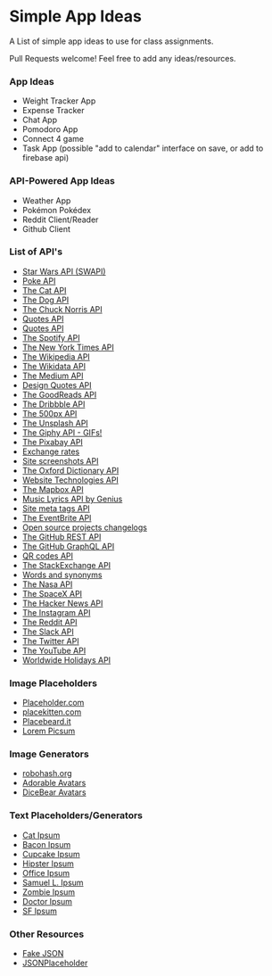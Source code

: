 # Simple App Ideas
A List of simple app ideas to use for class assignments.

Pull Requests welcome! Feel free to add any ideas/resources.

### App Ideas
- Weight Tracker App
- Expense Tracker
- Chat App
- Pomodoro App
- Connect 4 game
- Task App (possible "add to calendar" interface on save, or add to firebase api)

### API-Powered App Ideas
- Weather App
- Pokémon Pokédex
- Reddit Client/Reader
- Github Client

### List of API's
- [Star Wars API (SWAPI)](https://swapi.co/)
- [Poke API](https://pokeapi.co/)
- [The Cat API](https://thecatapi.com/docs.html)
- [The Dog API](https://dog.ceo/dog-api/)
- [The Chuck Norris API](https://api.chucknorris.io/)
- [Quotes API](https://favqs.com/api)
- [Quotes API](http://forismatic.com/en/api/)
- [The Spotify API](https://beta.developer.spotify.com/documentation/web-api/)
- [The New York Times API](https://developer.nytimes.com/)
- [The Wikipedia API](https://www.mediawiki.org/wiki/API:Main_page)
- [The Wikidata API](https://www.wikidata.org/w/api.php?action=help)
- [The Medium API](https://github.com/Medium/medium-api-docs)
- [Design Quotes API](https://quotesondesign.com/api-v4-0/)
- [The GoodReads API](https://www.goodreads.com/api)
- [The Dribbble API](http://developer.dribbble.com/v2/)
- [The 500px API](https://github.com/500px/api-documentation)
- [The Unsplash API](https://unsplash.com/developers)
- [The Giphy API - GIFs!](https://developers.giphy.com/docs/)
- [The Pixabay API](https://pixabay.com/sk/service/about/api/)
- [Exchange rates](https://exchangeratesapi.io/)
- [Site screenshots API](https://apileap.com/)
- [The Oxford Dictionary API](https://developer.oxforddictionaries.com/)
- [Website Technologies API](https://github.com/letsvalidate/api)
- [The Mapbox API](https://www.mapbox.com/developers/)
- [Music Lyrics API by Genius](https://docs.genius.com/)
- [Site meta tags API](http://bettermeta.io/)
- [The EventBrite API](https://www.eventbrite.com/developer/v3/)
- [Open source projects changelogs](https://changelogs.md/)
- [The GitHub REST API](https://developer.github.com/v3/)
- [The GitHub GraphQL API](https://developer.github.com/v4/)
- [QR codes API](http://goqr.me/api/)
- [The StackExchange API](https://api.stackexchange.com/)
- [Words and synonyms](https://www.wordsapi.com/)
- [The Nasa API](https://api.nasa.gov/)
- [The SpaceX API](https://github.com/r-spacex/SpaceX-API)
- [The Hacker News API](https://github.com/HackerNews/API)
- [The Instagram API](https://instagram.com/developer/)
- [The Reddit API](https://www.reddit.com/dev/api)
- [The Slack API](https://api.slack.com/)
- [The Twitter API](https://developer.twitter.com/en/docs)
- [The YouTube API](https://developers.google.com/youtube/)
- [Worldwide Holidays API](https://calendarific.com/api-documentation)

### Image Placeholders
- [Placeholder.com](https://placeholder.com/)
- [placekitten.com](https://placekitten.com/)
- [Placebeard.it](https://placebeard.it/)
- [Lorem Picsum](https://picsum.photos/)

### Image Generators
- [robohash.org](https://robohash.org/)
- [Adorable Avatars](http://avatars.adorable.io/)
- [DiceBear Avatars](https://avatars.dicebear.com/)

### Text Placeholders/Generators
- [Cat Ipsum](http://www.catipsum.com/index.php)
- [Bacon Ipsum](https://baconipsum.com/)
- [Cupcake Ipsum](http://www.cupcakeipsum.com/)
- [Hipster Ipsum](https://hipsum.co/)
- [Office Ipsum](http://officeipsum.com/)
- [Samuel L. Ipsum](http://slipsum.com/)
- [Zombie Ipsum](http://www.zombieipsum.com/)
- [Doctor Ipsum](http://doctoripsum.com/)
- [SF Ipsum](http://www.sfipsum.com/)

### Other Resources
- [Fake JSON](https://fakejson.com/)
- [JSONPlaceholder](http://jsonplaceholder.typicode.com/)

